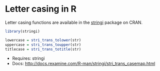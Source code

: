 # Letter casing in R

Letter casing functions are available in the
[stringi](http://www.rexamine.com/resources/stringi/) package on CRAN.

```r
library(stringi)

lowercase = stri_trans_tolower(str)
uppercase = stri_trans_toupper(str)
titlecase = stri_trans_totitle(str)
```

* Requires: stringi
* Docs: http://docs.rexamine.com/R-man/stringi/stri_trans_casemap.html
